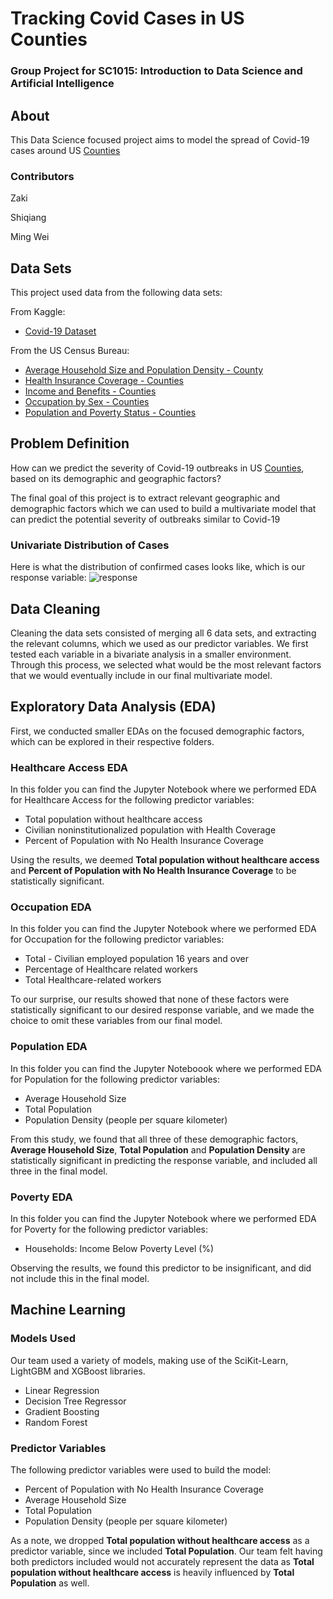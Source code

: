 # Tracking Covid Cases in US Counties
### Group Project for SC1015: Introduction to Data Science and Artificial Intelligence

## About
This Data Science focused project aims to model the spread of Covid-19 cases around US [Counties](https://en.wikipedia.org/wiki/County_(United_States))

### Contributors
Zaki

Shiqiang

Ming Wei

## Data Sets
This project used data from the following data sets:

From Kaggle:
- [Covid-19 Dataset](https://www.kaggle.com/datasets/imdevskp/corona-virus-report?select=usa_county_wise.csv)

From the US Census Bureau:
- [Average Household Size and Population Density - County](https://covid19.census.gov/datasets/USCensus::average-household-size-and-population-density-county/about)
- [Health Insurance Coverage - Counties](https://covid19.census.gov/datasets/USCensus::health-insurance-coverage-counties-2015-2019/about)
- [Income and Benefits - Counties](https://covid19.census.gov/datasets/USCensus::income-and-benefits-counties-2015-2019/about)
- [Occupation by Sex - Counties](https://covid19.census.gov/datasets/USCensus::occupation-by-sex-counties-2015-2019/about)
- [Population and Poverty Status - Counties](https://covid19.census.gov/datasets/USCensus::population-and-poverty-status-counties-2015-2019/about)

## Problem Definition
How can we predict the severity of Covid-19 outbreaks in US [Counties](https://en.wikipedia.org/wiki/County_(United_States)), based on its demographic and geographic factors?

The final goal of this project is to extract relevant geographic and demographic factors which we can used to build a multivariate model that can predict the potential severity of outbreaks similar to Covid-19

### Univariate Distribution of Cases
Here is what the distribution of confirmed cases looks like, which is our response variable:
![response](https://user-images.githubusercontent.com/94072359/164878282-ffe76b13-7507-4fb2-93cc-5e824c5376d4.png)




## Data Cleaning
Cleaning the data sets consisted of merging all 6 data sets, and extracting the relevant columns, which we used as our predictor variables. We first tested each variable in a bivariate analysis in a smaller environment. Through this process, we selected what would be the most relevant factors that we would eventually include in our final multivariate model.

## Exploratory Data Analysis (EDA)
First, we conducted smaller EDAs on the focused demographic factors, which can be explored in their respective folders.

### Healthcare Access EDA
In this folder you can find the Jupyter Notebook where we performed EDA for Healthcare Access for the following predictor variables:
- Total population without healthcare access
- Civilian noninstitutionalized population with Health Coverage
- Percent of Population with No Health Insurance Coverage

Using the results, we deemed **Total population without healthcare access** and **Percent of Population with No Health Insurance Coverage** to be statistically significant.

### Occupation EDA
In this folder you can find the Jupyter Notebook where we performed EDA for Occupation for the following predictor variables:
- Total - Civilian employed population 16 years and over
- Percentage of Healthcare related workers
- Total Healthcare-related workers	

To our surprise, our results showed that none of these factors were statistically significant to our desired response variable, and we made the choice to omit these variables from our final model.

### Population EDA
In this folder you can find the Jupyter Noteboook where we performed EDA for Population for the following predictor variables:
- Average Household Size
- Total Population
- Population Density (people per square kilometer)

From this study, we found that all three of these demographic factors, **Average Household Size**, **Total Population** and **Population Density** are statistically significant in predicting the response variable, and included all three in the final model.

### Poverty EDA
In this folder you can find the Jupyter Notebook where we performed EDA for Poverty for the following predictor variables:
- Households: Income Below Poverty Level (%)

Observing the results, we found this predictor to be insignificant, and did not include this in the final model.

## Machine Learning
### Models Used
Our team used a variety of models, making use of the SciKit-Learn, LightGBM and XGBoost libraries.
- Linear Regression
- Decision Tree Regressor
- Gradient Boosting
- Random Forest

### Predictor Variables
The following predictor variables were used to build the model:
- Percent of Population with No Health Insurance Coverage
- Average Household Size
- Total Population
- Population Density (people per square kilometer)

As a note, we dropped **Total population without healthcare access** as a predictor variable, since we included **Total Population**. Our team felt having both predictors included would not accurately represent the data as **Total population without healthcare access** is heavily influenced by **Total Population** as well.


